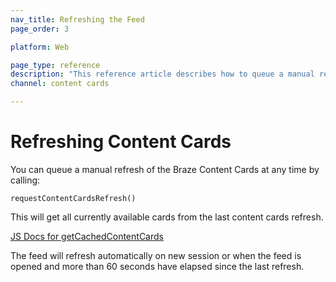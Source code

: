 ```yaml
---
nav_title: Refreshing the Feed
page_order: 3

platform: Web

page_type: reference
description: "This reference article describes how to queue a manual refresh of your content cards."
channel: content cards

---
```


# Refreshing Content Cards

 You can queue a manual refresh of the Braze Content Cards at any time by calling:

`requestContentCardsRefresh()`

This will get all currently available cards from the last content cards refresh.

[JS Docs for getCachedContentCards](https://js.appboycdn.com/web-sdk/latest/doc/module-appboy.html#.getCachedContentCards)

The feed will refresh automatically on new session or when the feed is opened and more than 60 seconds have elapsed since the last refresh.
